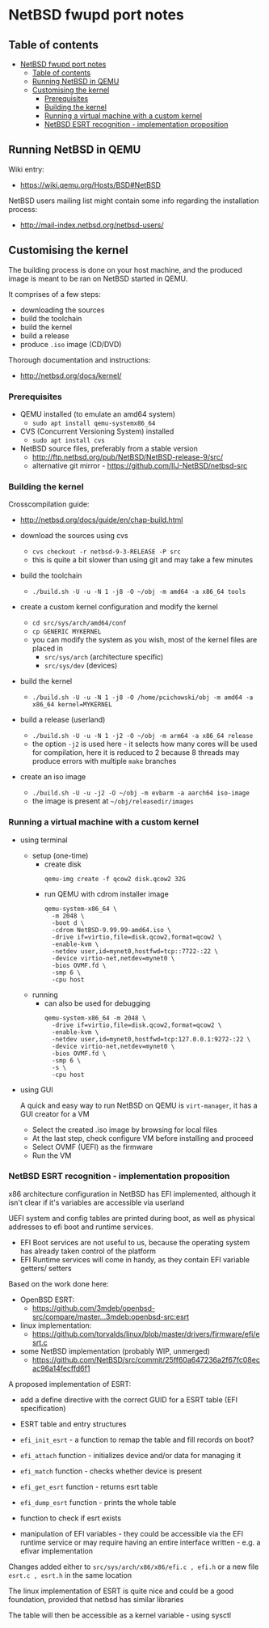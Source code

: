 # NetBSD fwupd port notes

## Table of contents

- [NetBSD fwupd port notes](#netbsd-fwupd-port-notes)
  - [Table of contents](#table-of-contents)
  - [Running NetBSD in QEMU](#running-netbsd-in-qemu)
  - [Customising the kernel](#customising-the-kernel)
    - [Prerequisites](#prerequisites)
    - [Building the kernel](#building-the-kernel)
    - [Running a virtual machine with a custom kernel](#running-a-virtual-machine-with-a-custom-kernel)
    - [NetBSD ESRT recognition - implementation proposition](#netbsd-esrt-recognition---implementation-proposition)

## Running NetBSD in QEMU

Wiki entry:
- https://wiki.qemu.org/Hosts/BSD#NetBSD

NetBSD users mailing list might contain some info regarding the installation 
process:
- http://mail-index.netbsd.org/netbsd-users/

## Customising the kernel

The building process is done on your host machine, and the produced image is 
meant to be ran on NetBSD started in QEMU.

It comprises of a few steps:
- downloading the sources
- build the toolchain
- build the kernel
- build a release
- produce `.iso` image (CD/DVD)

Thorough documentation and instructions:
- http://netbsd.org/docs/kernel/

### Prerequisites
- QEMU installed (to emulate an amd64 system)
  - `sudo apt install qemu-systemx86_64`
- CVS (Concurrent Versioning System) installed
  - `sudo apt install cvs`
- NetBSD source files, preferably from a stable version
  - http://ftp.netbsd.org/pub/NetBSD/NetBSD-release-9/src/
  - alternative git mirror - https://github.com/IIJ-NetBSD/netbsd-src

### Building the kernel

Crosscompilation guide:
- http://netbsd.org/docs/guide/en/chap-build.html

- download the sources using cvs
  - `cvs checkout -r netbsd-9-3-RELEASE -P src`
  - this is quite a bit slower than using git and may take a few minutes
- build the toolchain
  - `./build.sh -U -u -N 1 -j8 -O ~/obj -m amd64 -a x86_64 tools`
- create a custom kernel configuration and modify the kernel
  - `cd src/sys/arch/amd64/conf`
  - `cp GENERIC MYKERNEL`
  - you can modify the system as you wish, most of the kernel files are placed 
  in 
    - `src/sys/arch` (architecture specific)
    - `src/sys/dev` (devices)
- build the kernel
  - `./build.sh -U -u -N 1 -j8 -O /home/pcichowski/obj -m amd64 -a x86_64 kernel=MYKERNEL`
- build a release (userland)
  - `./build.sh -U -u -N 1 -j2 -O ~/obj -m arm64 -a x86_64 release`
  - the option `-j2` is used here - it selects how many cores will be used for 
  compilation, here it is reduced to 2 because 8 threads may produce errors 
  with multiple `make` branches
- create an iso image
  - `./build.sh -U -u -j2 -O ~/obj -m evbarm -a aarch64 iso-image`
  - the image is present at `~/obj/releasedir/images`

### Running a virtual machine with a custom kernel

- using terminal
  - setup (one-time)
    - create disk
      ```
      qemu-img create -f qcow2 disk.qcow2 32G
      ```
    - run QEMU with cdrom installer image
      ```
      qemu-system-x86_64 \
        -m 2048 \
        -boot d \
        -cdrom NetBSD-9.99.99-amd64.iso \
        -drive if=virtio,file=disk.qcow2,format=qcow2 \
        -enable-kvm \
        -netdev user,id=mynet0,hostfwd=tcp::7722-:22 \
        -device virtio-net,netdev=mynet0 \
        -bios OVMF.fd \
        -smp 6 \
        -cpu host
      ```
  - running
    - can also be used for debugging
      ```
      qemu-system-x86_64 -m 2048 \
        -drive if=virtio,file=disk.qcow2,format=qcow2 \
        -enable-kvm \
        -netdev user,id=mynet0,hostfwd=tcp:127.0.0.1:9272-:22 \
        -device virtio-net,netdev=mynet0 \
        -bios OVMF.fd \
        -smp 6 \
        -s \
        -cpu host
      ```
- using GUI
  
  A quick and easy way to run NetBSD on QEMU is `virt-manager`, it has a GUI 
  creator for a VM
  - Select the created .iso image by browsing for local files
  - At the last step, check configure VM before installing and proceed
  - Select OVMF (UEFI) as the firmware
  - Run the VM

### NetBSD ESRT recognition - implementation proposition

x86 architecture configuration in NetBSD has EFI implemented, although it isn't 
clear if it's variables are accessible via userland

UEFI system and config tables are printed during boot, as well as physical 
addresses to efi boot and runtime services.
- EFI Boot services are not useful to us, because the operating system has 
already taken control of the platform
- EFI Runtime services will come in handy, as they contain EFI variable getters/
setters

Based on the work done here:
- OpenBSD ESRT:
  - https://github.com/3mdeb/openbsd-src/compare/master...3mdeb:openbsd-src:esrt
- linux implementation:
  -  https://github.com/torvalds/linux/blob/master/drivers/firmware/efi/esrt.c
- some NetBSD implementation (probably WIP, unmerged)
  - https://github.com/NetBSD/src/commit/25ff60a647236a2f67fc08ecac96a14fecffd6f1

A proposed implementation of ESRT:
- add a define directive with the correct GUID for a ESRT table (EFI 
specification)
- ESRT table and entry structures
- `efi_init_esrt` - a function to remap the table and fill records on boot?
- `efi_attach` function - initializes device and/or data for managing it
- `efi_match` function - checks whether device is present
- `efi_get_esrt` function - returns esrt table
- `efi_dump_esrt` function - prints the whole table
- function to check if esrt exists 

- manipulation of EFI variables - they could be accessible via the EFI runtime 
service or may require having an entire interface written - e.g. a efivar 
implementation

Changes added either to `src/sys/arch/x86/x86/efi.c , efi.h` or a new file 
`esrt.c , esrt.h` in the same location

The linux implementation of ESRT is quite nice and could be a good foundation, 
provided that netbsd has similar libraries

The table will then be accessible as a kernel variable - using sysctl
